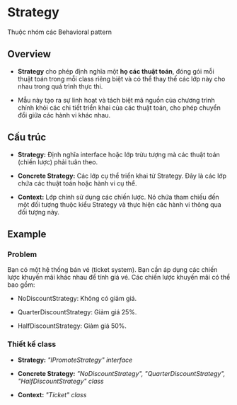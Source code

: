 # Strategy
Thuộc nhóm các Behavioral pattern
## Overview
- **Strategy** cho phép định nghĩa một **họ các thuật toán**, đóng gói mỗi thuật toán trong mỗi class riêng biệt và có thể thay thế các lớp này cho nhau trong quá trình thực thi.

- Mẫu này tạo ra sự linh hoạt và tách biệt mã nguồn của chương trình chính khỏi các chi tiết triển khai của các thuật toán, cho phép chuyển đổi giữa các hành vi khác nhau.

## Cấu trúc
- **Strategy:** Định nghĩa interface hoặc lớp trừu tượng mà các thuật toán (chiến lược) phải tuân theo.

- **Concrete Strategy:** Các lớp cụ thể triển khai từ Strategy. Đây là các lớp chứa các thuật toán hoặc hành vi cụ thể.

- **Context:** Lớp chính sử dụng các chiến lược. Nó chứa tham chiếu đến một đối tượng thuộc kiểu Strategy và thực hiện các hành vi thông qua đối tượng này.

## Example
### Problem
Bạn có một hệ thống bán vé (ticket system). Bạn cần áp dụng các chiến lược khuyến mãi khác nhau để tính giá vé. Các chiến lược khuyến mãi có thể bao gồm:
  
- NoDiscountStrategy: Không có giảm giá.
  
- QuarterDiscountStrategy: Giảm giá 25%.
  
- HalfDiscountStrategy: Giảm giá 50%.

### Thiết kế class
- **Strategy:** *"IPromoteStrategy" interface*
  
- **Concrete Strategy:** *"NoDiscountStrategy", "QuarterDiscountStrategy", "HalfDiscountStrategy" class*

- **Context:** *"Ticket" class*
